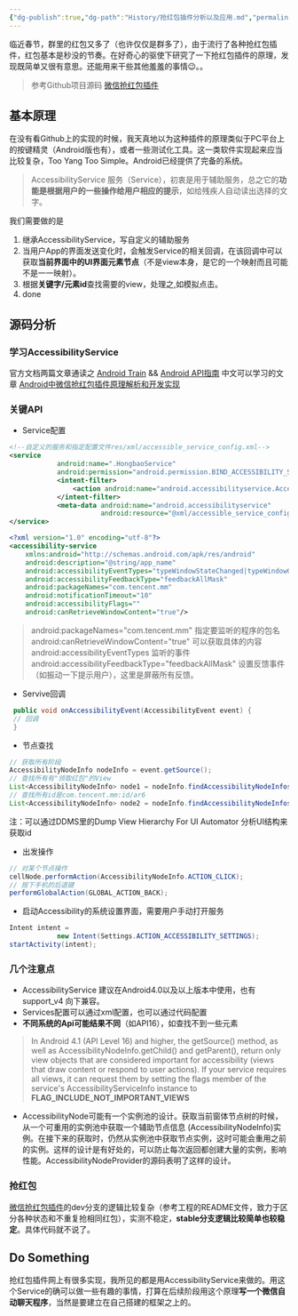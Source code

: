 ```yaml
---
{"dg-publish":true,"dg-path":"History/抢红包插件分析以及应用.md","permalink":"/History/抢红包插件分析以及应用/","title":"抢红包插件分析以及应用","tags":["技术","Android","其他"],"created":"2024-12-11T18:09:35.712+08:00","updated":"2024-12-11T18:09:35.712+08:00"}
---
```



临近春节，群里的红包又多了（也许仅仅是群多了），由于流行了各种抢红包插件，红包基本是秒没的节奏。在好奇心的驱使下研究了一下抢红包插件的原理，发现既简单又很有意思。还能用来干些其他羞羞的事情😉。。

> 参考Github项目源码  [微信抢红包插件](https://github.com/geeeeeeeeek/WeChatLuckyMoney)

## 基本原理

在没有看Github上的实现的时候，我天真地以为这种插件的原理类似于PC平台上的按键精灵（Android版也有），或者一些测试化工具。这一类软件实现起来应当比较复杂，Too Yang Too Simple。Android已经提供了完备的系统。
> AccessibilityService 服务（Service），初衷是用于辅助服务，总之它的**功能是根据用户的一些操作给用户相应的提示**，如给残疾人自动读出选择的文字。

我们需要做的是
1. 继承AccessibilityService，写自定义的辅助服务
2. 当用户App的界面发送变化时，会触发Service的相关回调，在该回调中可以获取**当前界面中的UI界面元素节点**（不是view本身，是它的一个映射而且可能不是一一映射）。
3. 根据**关键字/元素id**查找需要的view，处理之,如模拟点击。
4. done

## 源码分析

### 学习AccessibilityService
官方文档两篇文章通读之 [Android Train](http://developer.android.com/intl/zh-cn/training/accessibility/service.html) && [Android API指南](http://developer.android.com/intl/zh-cn/guide/topics/ui/accessibility/services.html)
中文可以学习的文章 [Android中微信抢红包插件原理解析和开发实现](http://blog.csdn.net/jiangwei0910410003/article/details/48895153)

### 关键API
* Service配置

```xml
<!--自定义的服务和指定配置文件res/xml/accessible_service_config.xml-->
<service
            android:name=".HongbaoService"
            android:permission="android.permission.BIND_ACCESSIBILITY_SERVICE">
            <intent-filter>
                <action android:name="android.accessibilityservice.AccessibilityService"/>
            </intent-filter>
            <meta-data android:name="android.accessibilityservice"
                       android:resource="@xml/accessible_service_config"/>
</service>
```

```xml
<?xml version="1.0" encoding="utf-8"?>
<accessibility-service
    xmlns:android="http://schemas.android.com/apk/res/android"
    android:description="@string/app_name"
    android:accessibilityEventTypes="typeWindowStateChanged|typeWindowContentChanged"
    android:accessibilityFeedbackType="feedbackAllMask"
    android:packageNames="com.tencent.mm"
    android:notificationTimeout="10"
    android:accessibilityFlags=""
    android:canRetrieveWindowContent="true"/>
```
> android:packageNames="com.tencent.mm" 指定要监听的程序的包名
> android:canRetrieveWindowContent="true" 可以获取具体的内容
> android:accessibilityEventTypes 监听的事件
> android:accessibilityFeedbackType="feedbackAllMask" 设置反馈事件（如振动一下提示用户），这里是屏蔽所有反馈。

* Servive回调

```Java
 public void onAccessibilityEvent(AccessibilityEvent event) {
 // 回调
 }
```
* 节点查找

```Java 
// 获取所有阶段
AccessibilityNodeInfo nodeInfo = event.getSource();
// 查找所有有"领取红包"的View
List<AccessibilityNodeInfo> node1 = nodeInfo.findAccessibilityNodeInfosByText("领取红包");
// 查找所有id是com.tencent.mm:id/ar6
List<AccessibilityNodeInfo> node2 = nodeInfo.findAccessibilityNodeInfosByViewId("com.tencent.mm:id/ar6");
```
注：可以通过DDMS里的Dump View Hierarchy For UI Automator 分析UI结构来获取id

* 出发操作

```Java
// 对某个节点操作
cellNode.performAction(AccessibilityNodeInfo.ACTION_CLICK);
// 按下手机的后退键
performGlobalAction(GLOBAL_ACTION_BACK);
```
* 启动Accessibility的系统设置界面，需要用户手动打开服务

```Java
Intent intent =
            new Intent(Settings.ACTION_ACCESSIBILITY_SETTINGS);
startActivity(intent);
```

### 几个注意点
* AccessibilityService 建议在Android4.0以及以上版本中使用，也有support_v4 向下兼容。
* Services配置可以通过xml配置，也可以通过代码配置
* **不同系统的Api可能结果不同**（如API16），如查找不到一些元素

> In Android 4.1 (API Level 16) and higher, the getSource() method, as well as AccessibilityNodeInfo.getChild() and getParent(), return only view objects that are considered important for accessibility (views that draw content or respond to user actions). If your service requires all views, it can request them by setting the flags member of the service's AccessibilityServiceInfo instance to **FLAG_INCLUDE_NOT_IMPORTANT_VIEWS**

* AccessibilityNode可能有一个实例池的设计。获取当前窗体节点树的时候，从一个可重用的实例池中获取一个辅助节点信息 (AccessibilityNodeInfo)实例。在接下来的获取时，仍然从实例池中获取节点实例，这时可能会重用之前的实例。这样的设计是有好处的，可以防止每次返回都创建大量的实例，影响性能。AccessibilityNodeProvider的源码表明了这样的设计。


### 抢红包

[微信抢红包插件](https://github.com/geeeeeeeeek/WeChatLuckyMoney)的dev分支的逻辑比较复杂（参考工程的README文件，致力于区分各种状态和不重复抢相同红包），实测不稳定，**stable分支逻辑比较简单也较稳定**。具体代码就不说了。

## Do Something
抢红包插件网上有很多实现，我所见的都是用AccessibilityService来做的。用这个Service的确可以做一些有趣的事情，打算在后续阶段用这个原理**写一个微信自动聊天程序**，当然是要建立在自己搭建的框架之上的。


